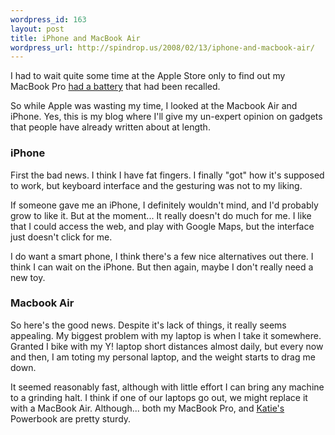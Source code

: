 ```yaml
--- 
wordpress_id: 163
layout: post
title: iPhone and MacBook Air
wordpress_url: http://spindrop.us/2008/02/13/iphone-and-macbook-air/
---
```

I had to wait quite some time at the Apple Store only to find out my MacBook Pro [had a battery](http://spindrop.us/2006/05/03/apple_batteries_and_applecare_paid_support/) that had been recalled.

So while Apple was wasting my time, I looked at the Macbook Air and iPhone.  Yes, this is my blog where I'll give my un-expert opinion on gadgets that people have already written about at length.



<!--more-->
### iPhone

First the bad news.  I think I have fat fingers.  I finally "got" how it's supposed to work, but keyboard interface and the gesturing was not to my liking.

If someone gave me an iPhone, I definitely wouldn't mind, and I'd probably grow to like it.  But at the moment...  It really doesn't do much for me.  I like that I could access the web, and play with Google Maps, but the interface just doesn't click for me.

I do want a smart phone, I think there's a few nice alternatives out there.  I think I can wait on the iPhone.  But then again, maybe I don't really need a new toy.

### Macbook Air

So here's the good news.  Despite it's lack of things, it really seems appealing.  My biggest problem with my laptop is when I take it somewhere.  Granted I bike with my Y! laptop short distances almost daily, but every now and then, I am toting my personal laptop, and the weight starts to drag me down.

It seemed reasonably fast, although with little effort I can bring any machine to a grinding halt.  I think if one of our laptops go out, we might replace it with a MacBook Air.  Although... both my MacBook Pro, and [Katie's](http://katiebonn.com/) Powerbook are pretty sturdy.
